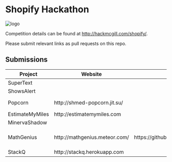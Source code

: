# Shopify Hackathon

![logo](http://hackmcgill.com/images/logo.png)

Competition details can be found at http://hackmcgill.com/shopify/.

Please submit relevant links as pull requests on this repo.

## Submissions

<table>
  <thead>
    <tr>
      <th>Project</th>
      <th>Website</th>
      <th>Repository</th>
      <th>Team Members</th>
    </tr>
  </thead>
  <tbody>
    <tr>
      <td>SuperText</td>
      <td></td>
      <td></td>
      <td></td>
    </tr>
    <tr>
      <td>ShowsAlert</td>
      <td></td>
      <td></td>
      <td></td>
    </tr>
    <tr>
      <td>Popcorn</td>
      <td>http://shmed-popcorn.jit.su/</td>
      <td></td>
      <td><a href='https://github.com/mac-adam-chaieb'>@mac-adam-chaieb</a></td>
    </tr>
    <tr>
      <td>EstimateMyMiles</td>
      <td>http://estimatemymiles.com</td>
      <td></td>
      <td><a href='https://github.com/dellsystem'>@dellsystem</a></td>
    </tr>
    <tr>
      <td>MinervaShadow</td>
      <td></td>
      <td></td>
      <td></td>
    </tr>
    <tr>
      <td>MathGenius</td>
      <td>http://mathgenius.meteor.com/</td>
      <td>https://github.com/wetmore/MathGenius</td>
      <td>
        <a href='https://github.com/wetmore'>@wetmore</a>
        <a href='https://github.com/DeepanjanRoy'>@DeepanjanRoy</a>
        <a href='https://github.com/samijabar'>@samijabar</a>
      </td>
    </tr>
    <tr>
      <td>StackQ</td>
      <td>http://stackq.herokuapp.com</td>
      <td></td>
      <td><a href='https://github.com/xldenis'>@xldenis</a></td>
    </tr>
  </tbody>
</table>
